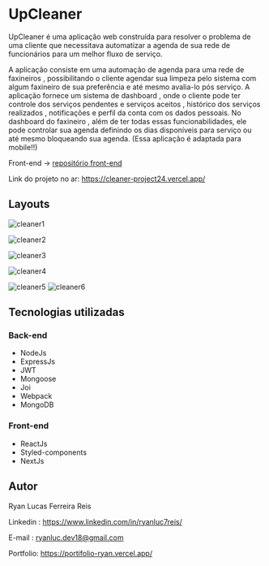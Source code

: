 
# UpCleaner
UpCleaner é uma aplicação web construída para resolver o problema de uma cliente que necessitava  automatizar a agenda de sua rede de funcionários para um melhor fluxo de serviço.

A aplicação consiste em uma automação de agenda para  uma rede de faxineiros , possibilitando o cliente agendar sua limpeza pelo sistema com algum faxineiro de sua preferência  e até mesmo avalia-lo pós serviço. 
A aplicação fornece um sistema de dashboard , onde o cliente pode ter controle dos serviços pendentes e serviços aceitos , histórico dos serviços realizados , notificações e perfil da conta com os dados pessoais.
No dashboard do faxineiro , além de ter todas essas funcionabilidades, ele pode controlar sua agenda definindo os dias disponíveis para serviço ou até mesmo bloqueando sua agenda. (Essa aplicação é adaptada para mobile!!)

Front-end -> [repositório front-end](https://github.com/Ryanluc7reis/cleaner-project24)

Link do projeto no ar: [https://cleaner-project24.vercel.app/ ](https://cleaner-project24.vercel.app/)

## Layouts
![cleaner1](https://github.com/Ryanluc7reis/cleaner-project24/assets/112912919/df404f3f-8add-4ee0-b684-3098e885c9d3)

![cleaner2](https://github.com/Ryanluc7reis/cleaner-project24/assets/112912919/9faf7891-56a2-4ed9-8588-7dd50e2ca5e8)

![cleaner3](https://github.com/Ryanluc7reis/cleaner-project24/assets/112912919/c50f5b3c-8313-4fbf-a7e6-f9dbfbaf8cac)

![cleaner4](https://github.com/Ryanluc7reis/cleaner-project24/assets/112912919/c9999788-bc87-4ab3-a0fe-c32044eb8e65)

![cleaner5](https://github.com/Ryanluc7reis/cleaner-project24/assets/112912919/0c48899a-a25d-4a77-a915-68b117aab546)
![cleaner6](https://github.com/Ryanluc7reis/cleaner-project24/assets/112912919/36355caf-930f-4134-a836-0ce0c0d208e3)

## Tecnologias utilizadas
### Back-end
* NodeJs
* ExpressJs
* JWT
* Mongoose
* Joi
* Webpack
* MongoDB
  
### Front-end
* ReactJs
* Styled-components
* NextJs

## Autor

Ryan Lucas Ferreira Reis 

Linkedin : https://www.linkedin.com/in/ryanluc7reis/

E-mail : ryanluc.dev18@gmail.com

Portfolio: https://portifolio-ryan.vercel.app/


